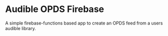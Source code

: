# Audible OPDS Firebase

A simple firebase-functions based app to create an OPDS feed from a users audible library.
